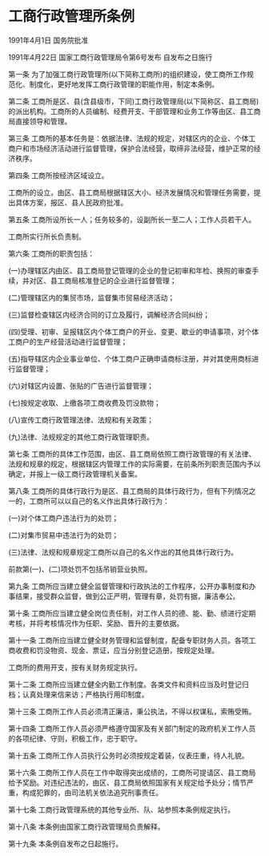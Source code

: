 # 工商行政管理所条例

1991年4月1日 国务院批准　

1991年4月22日 国家工商行政管理局令第6号发布  自发布之日施行



第一条 为了加强工商行政管理所(以下简称工商所)的组织建设，使工商所工作规范化、制度化，更好地发挥工商行政管理的职能作用，制定本条例。

第二条 工商所是区、县(含县级市，下同)工商行政管理局(以下简称区、县工商局)的派出机构。工商所的人员编制、经费开支、干部管理和业务工作等由区、县工商局直接领导和管理。

第三条 工商所的基本任务是：依据法律、法规的规定，对辖区内的企业、个体工商户和市场经济活动进行监督管理，保护合法经营，取缔非法经营，维护正常的经济秩序。

第四条 工商所按经济区域设立。

工商所的设立，由区、县工商局根据辖区大小、经济发展情况和管理任务需要，提出具体方案，报区、县人民政府批准。

第五条 工商所设所长一人；任务较多的，设副所长一至二人；工作人员若干人。

工商所实行所长负责制。

第六条 工商所的职责包括：

(一)办理辖区内由区、县工商局登记管理的企业的登记初审和年检、换照的审查手续，并对区、县工商局核准登记的企业进行监督管理；

(二)管理辖区内的集贸市场，监督集市贸易经济活动；

(三)监督检查辖区内经济合同的订立及履行，调解经济合同纠纷；

(四)受理、初审、呈报辖区内个体工商户的开业、变更、歇业的申请事项，对个体工商户的生产经营活动进行监督管理；

(五)指导辖区内企业事业单位、个体工商户正确申请商标注册，并对其使用商标进行监督管理；

(六)对辖区内设置、张贴的广告进行监督管理；

(七)按规定收取、上缴各项工商收费及罚没款物；

(八)宣传工商行政管理法律、法规和有关政策；

(九)法律、法规规定的其他工商行政管理职责。

第七条 工商所的具体工作范围，由区、县工商局依照工商行政管理的有关法律、法规和规章的规定，根据辖区内管理工作的实际需要，在前条所列职责范围内予以确定，并报上一级工商行政管理机关备案。

第八条 工商所的具体行政行为是区、县工商局的具体行政行为，但有下列情况之一的，工商所可以以自己的名义作出具体行政行为：

(一)对个体工商户违法行为的处罚；

(二)对集市贸易中违法行为的处罚；

(三)法律、法规和规章规定工商所以自己的名义作出的其他具体行政行为。

前款第(一)、(二)项处罚不包括吊销营业执照。

第九条 工商所应当建立健全监督管理和行政执法的工作程序，公开办事制度和办事结果，接受群众监督，做到公正严明，管理有章，处罚有据，廉洁奉公。

第十条 工商所应当建立健全岗位责任制，对工作人员的德、能、勤、绩进行定期考核，并将考核情况作为任职、奖励、晋升的主要依据。

第十一条 工商所应当建立健全财务管理和监督制度，配备专职财务人员。各项工商收费和罚没物资、现金、票证，应当分别登记造册，按规定处理。

工商所的费用开支，按有关财务规定执行。

第十二条 工商所应当建立健全内勤工作制度。各类文件和资料应当及时登记归档；认真处理来信来访；严格执行用印制度。

第十三条 工商所工作人员必须清正廉洁，秉公执法，不得以权谋私，索贿受贿。

第十四条 工商所工作人员必须严格遵守国家及有关部门制定的政府机关工作人员的各项纪律、守则，积极工作，忠于职守。

第十五条 工商所工作人员执行公务时必须按规定着装，仪表庄重，待人礼貌。

第十六条 工商所工作人员在工作中取得突出成绩的，工商所可提请区、县工商局给予奖励。对违纪违法的，由区、县工商局依照国家有关规定给予处分；情节严重，构成犯罪的，由司法机关依法追究刑事责任。

第十七条 工商行政管理系统的其他专业所、队、站参照本条例规定执行。

第十八条 本条例由国家工商行政管理局负责解释。

第十九条 本条例自发布之日起施行。